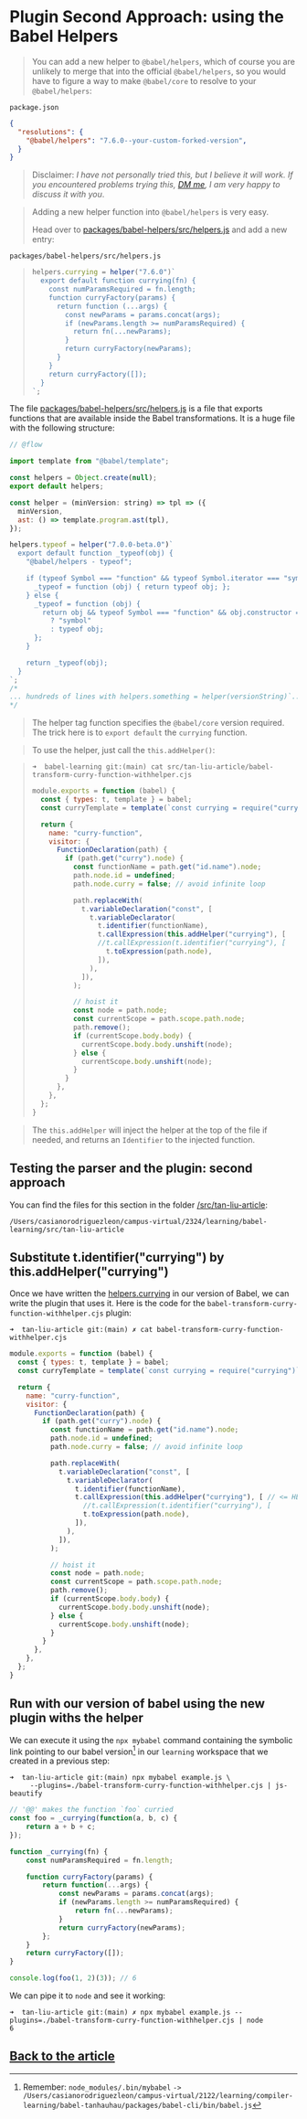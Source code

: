 # Plugin Second Approach: using the Babel Helpers

> You can add a new helper to `@babel/helpers`, which of course you are unlikely to merge that into the official `@babel/helpers`, so you would have to figure a way to make `@babel/core` to resolve to your `@babel/helpers`:

`package.json`
```json
{
  "resolutions": {
    "@babel/helpers": "7.6.0--your-custom-forked-version",
  }
}
```

> Disclaimer: *I have not personally tried this, but I believe it will work. If you encountered problems trying this, [DM me](https://twitter.com/lihautan), I am very happy to discuss it with you*.

> Adding a new helper function into `@babel/helpers` is very easy.
>
> Head over to [packages/babel-helpers/src/helpers.js](https://github.com/ULL-ESIT-PL/babel-tanhauhau/blob/learning/packages/babel-helpers/src/helpers.js#L2168-L2182) and add a new entry:

`packages/babel-helpers/src/helpers.js`
> ```js
> helpers.currying = helper("7.6.0")`
>   export default function currying(fn) {
>     const numParamsRequired = fn.length;
>     function curryFactory(params) {
>       return function (...args) {
>         const newParams = params.concat(args);
>         if (newParams.length >= numParamsRequired) {
>           return fn(...newParams);
>         }
>         return curryFactory(newParams);
>       }
>     }
>     return curryFactory([]);
>   }
> `;
> ```

The file [packages/babel-helpers/src/helpers.js](https://github.com/ULL-ESIT-PL/babel-tanhauhau/blob/learning/packages/babel-helpers/src/helpers.js#L2168-L2182) is a file that exports functions that are available inside 
the Babel transformations. It is a huge file with the following structure:

```js
// @flow

import template from "@babel/template";

const helpers = Object.create(null);
export default helpers;

const helper = (minVersion: string) => tpl => ({
  minVersion,
  ast: () => template.program.ast(tpl),
});

helpers.typeof = helper("7.0.0-beta.0")`
  export default function _typeof(obj) {
    "@babel/helpers - typeof";

    if (typeof Symbol === "function" && typeof Symbol.iterator === "symbol") {
      _typeof = function (obj) { return typeof obj; };
    } else {
      _typeof = function (obj) {
        return obj && typeof Symbol === "function" && obj.constructor === Symbol && obj !== Symbol.prototype
          ? "symbol"
          : typeof obj;
      };
    }

    return _typeof(obj);
  }
`;
/*
... hundreds of lines with helpers.something = helper(versionString)`...`
*/
```

> The helper tag function specifies the `@babel/core` version required. The trick here is to `export default` the `currying` function.

> To use the helper, just call the `this.addHelper()`:

> `➜  babel-learning git:(main) cat src/tan-liu-article/babel-transform-curry-function-withhelper.cjs`
> ```js
> module.exports = function (babel) {
>   const { types: t, template } = babel;
>   const curryTemplate = template(`const currying = require("currying")`)();
> 
>   return {
>     name: "curry-function",
>     visitor: {
>       FunctionDeclaration(path) {
>         if (path.get("curry").node) { 
>           const functionName = path.get("id.name").node;
>           path.node.id = undefined;
>           path.node.curry = false; // avoid infinite loop
> 
>           path.replaceWith(
>             t.variableDeclaration("const", [
>               t.variableDeclarator(
>                 t.identifier(functionName),
>                 t.callExpression(this.addHelper("currying"), [
>                 //t.callExpression(t.identifier("currying"), [ 
>                   t.toExpression(path.node),
>                 ]),
>               ), 
>             ]),
>           );
> 
>           // hoist it
>           const node = path.node;
>           const currentScope = path.scope.path.node;
>           path.remove();
>           if (currentScope.body.body) {
>             currentScope.body.body.unshift(node);
>           } else {
>             currentScope.body.unshift(node);
>           }
>         }
>       },
>     },
>   };
> }
> ```

> The `this.addHelper` will inject the helper at the top of the file if needed, and returns an `Identifier` to the injected function.

## Testing the parser and the plugin: second approach

You can find the files for this section in the folder [/src/tan-liu-article](https://github.com/ULL-ESIT-PL/babel-learning/tree/main/src/tan-liu-article):

```
/Users/casianorodriguezleon/campus-virtual/2324/learning/babel-learning/src/tan-liu-article
```

## Substitute t.identifier("currying") by this.addHelper("currying")

Once we have written the [helpers.currying](https://github.com/ULL-ESIT-PL/babel-tanhauhau/blob/learning/packages/babel-helpers/src/helpers.js#L2168-L2182) in our version of Babel, we can write the plugin that uses it.
Here is the code for the `babel-transform-curry-function-withhelper.cjs` plugin:

`➜  tan-liu-article git:(main) ✗ cat babel-transform-curry-function-withhelper.cjs`
```js
module.exports = function (babel) {
  const { types: t, template } = babel;
  const curryTemplate = template(`const currying = require("currying")`)();

  return {
    name: "curry-function",
    visitor: {
      FunctionDeclaration(path) {
        if (path.get("curry").node) { 
          const functionName = path.get("id.name").node;
          path.node.id = undefined;
          path.node.curry = false; // avoid infinite loop

          path.replaceWith(
            t.variableDeclaration("const", [
              t.variableDeclarator(
                t.identifier(functionName),
                t.callExpression(this.addHelper("currying"), [ // <= HERE
                  //t.callExpression(t.identifier("currying"), [ 
                  t.toExpression(path.node),
                ]),
              ), 
            ]),
          );

          // hoist it
          const node = path.node;
          const currentScope = path.scope.path.node;
          path.remove();
          if (currentScope.body.body) {
            currentScope.body.body.unshift(node);
          } else {
            currentScope.body.unshift(node);
          }
        }
      },
    },
  };
}
```

## Run with our version of babel using the new plugin withs the helper

We can execute it using the `npx mybabel` command containing the symbolic link pointing 
to our babel version[^symbolicLink] in our `learning` workspace that we created in a previous step:
[^symbolicLink]: Remember: `node_modules/.bin/mybabel` `->` `/Users/casianorodriguezleon/campus-virtual/2122/learning/compiler-learning/babel-tanhauhau/packages/babel-cli/bin/babel.js`

```
➜  tan-liu-article git:(main) npx mybabel example.js \
     --plugins=./babel-transform-curry-function-withhelper.cjs | js-beautify
```  
```js
// '@@' makes the function `foo` curried
const foo = _currying(function(a, b, c) {
    return a + b + c;
});

function _currying(fn) {
    const numParamsRequired = fn.length;

    function curryFactory(params) {
        return function(...args) {
            const newParams = params.concat(args);
            if (newParams.length >= numParamsRequired) {
                return fn(...newParams);
            }
            return curryFactory(newParams);
        };
    }
    return curryFactory([]);
}

console.log(foo(1, 2)(3)); // 6
```

We can pipe it to `node` and see it working:

```
➜  tan-liu-article git:(main) ✗ npx mybabel example.js --plugins=./babel-transform-curry-function-withhelper.cjs | node       
6
```

## [Back to the article](/doc/tan-liu-article.md#testing-the-plugin-second-approach)